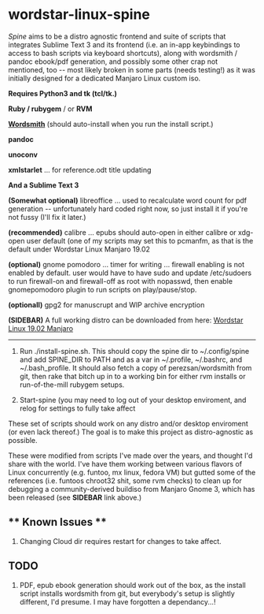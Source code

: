 # wordstar-linux-spine
*Spine* aims to be a distro agnostic frontend and suite of scripts that integrates Sublime Text 3 and its frontend (i.e. an in-app keybindings to access to bash scripts via keyboard shortcuts), along with wordsmith / pandoc ebook/pdf generation, and possibly some other crap not mentioned, too -- most likely broken in some parts (needs testing!) as it was initially designed for a dedicated Manjaro Linux custom iso.

**Requires Python3 and tk (tcl/tk.)**

**Ruby / rubygem** / or **RVM**

**[Wordsmith](https://github.com/perezsan/wordsmith)** (should auto-install when you run the install script.)

**pandoc**

**unoconv**

**xmlstarlet** ... for reference.odt title updating

**And a Sublime Text 3**

**(Somewhat optional)** libreoffice ... used to recalculate word count for pdf generation -- unfortunately hard coded right now, so just install it if you're not fussy (I'll fix it later.)

**(recommended)** calibre ... epubs should auto-open in either calibre or xdg-open user default (one of my scripts may set this to pcmanfm, as that is the default under Wordstar Linux Manjaro 19.02

**(optional)**  gnome pomodoro ... timer for writing ... firewall enabling is not enabled by default. user would have to have sudo and update /etc/sudoers to run firewall-on and firewall-off as root with nopasswd, then enable gnomepomodoro plugin to run scripts on play/pause/stop.

**(optionall)** gpg2 for manuscrupt and WIP archive encryption

**(SIDEBAR)** A full working distro can be downloaded from here: [Wordstar Linux 19.02 Manjaro](https://healingrant.com/heaviside/wordstar-linux/)

______________________________

1. Run ./install-spine.sh. This should copy the spine dir to ~/.config/spine and add SPINE_DIR to PATH and as a var in ~/.profile, ~/.bashrc, and ~/.bash_profile. It should also fetch a copy of perezsan/wordsmith from git, then rake that bitch up in to a working bin for either rvm installs or run-of-the-mill rubygem setups.

2. Start-spine (you may need to log out of your desktop enviroment, and relog for settings to fully take affect

These set of scripts should work on any distro and/or desktop enviroment (or even lack thereof.)
The goal is to make this project as distro-agnostic as possible.

These were modified from scripts I've made over the years, and thought I'd share with the world. I've have them working between
various flavors of Linux concurrently (e.g. funtoo, mx linux, fedora VM) but gutted some of the references (i.e. funtoos chroot32 shit, some rvm checks) to clean up for debugging
a community-derived buildiso from Manjaro Gnome 3, which has been released (see  **SIDEBAR** link above.) 

## ** Known Issues **
1. Changing Cloud dir requires restart for changes to take affect.

## **TODO**
1. PDF, epub ebook generation should work out of the box, as the install script installs wordsmith from git, but everybody's setup is slightly different, I'd presume. I may have forgotten a dependancy...!

